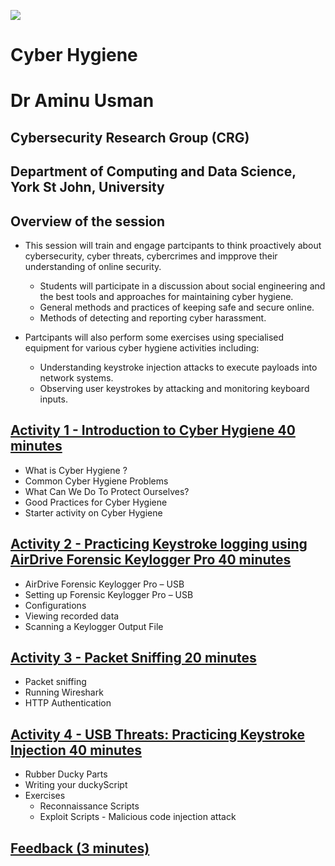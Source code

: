 ![](https://github.com/CS-Outreach-Session/Cyber-Hygiene/blob/main/images/ysj_HIoT.PNG)


# Cyber Hygiene


# Dr Aminu Usman 
## Cybersecurity Research Group (CRG)
## Department of Computing and Data Science, York St John, University


## Overview of the session 

* This session will train and engage partcipants to think proactively about cybersecurity, cyber threats, cybercrimes and impprove their understanding of online security. 
   - Students will participate in a discussion about social engineering and the best tools and approaches for maintaining cyber hygiene.
   - General methods and practices of keeping safe and secure online.
   - Methods of detecting and reporting cyber harassment. 
   
* Partcipants will also perform some exercises using specialised equipment for various cyber hygiene activities including:
     - Understanding keystroke injection attacks to execute payloads into network systems.
     - Observing user keystrokes by attacking and monitoring keyboard inputs.

 
## [Activity 1 - Introduction to Cyber Hygiene  40 minutes](https://github.com/CS-Outreach-Session/Cyber-Hygiene/tree/main/Introduction%20to%20Cyber%20Hygiene#what-is-cyber-hygiene-)
  * What is Cyber Hygiene ?
  * Common Cyber Hygiene Problems
  * What Can We Do To Protect Ourselves?
  * Good Practices for Cyber Hygiene
  * Starter activity on Cyber Hygiene

## [Activity 2 - Practicing Keystroke logging using AirDrive Forensic Keylogger Pro 40 minutes](https://github.com/CS-Outreach-Session/Cyber-Hygiene/tree/main/Keystroke%20logging%20attacks)
*	AirDrive Forensic Keylogger Pro – USB
*	Setting up Forensic Keylogger Pro – USB
*	Configurations
*	Viewing recorded data
*	Scanning a Keylogger Output File


## [Activity 3 - Packet Sniffing  20 minutes](https://github.com/CS-Outreach-Session/Network-Security-/tree/main/Packet%20Sniffing)
* Packet sniffing
* Running Wireshark
* HTTP Authentication


## [Activity 4 - USB Threats: Practicing Keystroke Injection 40 minutes](https://github.com/CS-Outreach-Session/Cyber-Hygiene/tree/main/Keystroke%20Injection%20attack)
 * Rubber Ducky Parts
* Writing your duckyScript
* Exercises
  - Reconnaissance Scripts
  - Exploit Scripts - Malicious code injection attack


## [Feedback (3 minutes)](https://ysj.onlinesurveys.ac.uk/cyber-security-outreach-feedback)
